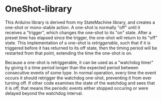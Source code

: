 # OneShot-library
This Arduino library is derived from my StateMachine library, and creates a one-shot or mono-stable action.
A one-shot is normally "off" until it receives a "trigger", which changes the one-shot to its "on" state.  After a preset time has elapsed since the trigger, the one-shot will return to its "off" state.  This implementation of a one-shot is *retriggerable*, such that if it is triggered before it has returned to its off state, then the timing period will be restarted from that point, extending the time the one-shot is on.

Because a one-shot is retriggerable, it can be used as a "watchdog timer" by giving it a time period longer than the expected period between consecutive events of some type.  In normal operation, every time the event occurs it should retrigger the watchdog one-shot, preventing it from ever turning off.  If other code examines the state of the watchdog and sees that it is off, that means the periodic events either stopped occuring or were delayed beyond the watchdog interval.
